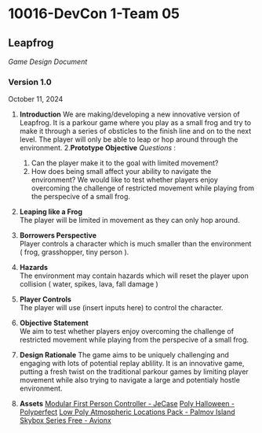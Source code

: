 # 10016-DevCon 1-Team 05

## **Leapfrog**

*Game Design Document*

### Version 1.0

October 11, 2024

1. **Introduction**
   We are making/developing a new innovative version of Leapfrog. It is a parkour game where you play as a small frog and try to make it through a series of obsticles to the finish line and on to the next level. The player will only be able to leap or hop around through the environment. 
   2.**Prototype Objective**
   *Questions* : 
   
   1. Can the player make it to the goal with limited movement?  
   2. How does being small affect your ability to navigate the environment? 
      We would like to test whether players enjoy overcoming the challenge of restricted movement while playing from the perspecive of a small frog.

2. **Leaping like a Frog**   
   The player will be limited in movement as they can only hop around. 

3. **Borrowers Perspective**     
   Player controls a character which is much smaller than the environment ( frog, grasshopper, tiny person ). 

4. **Hazards**     
   The environment may contain hazards which will reset the player upon collision ( water, spikes, lava, fall damage )

5. **Player Controls**     
   The player will use (insert inputs here) to control the character.

6. **Objective Statement**  
   We aim to test whether players enjoy overcoming the challenge of restricted movement while playing from the perspecive of a small frog.

7. **Design Rationale**
   The game aims to be uniquely challenging and engaging with lots of potential replay ablility. It is an innovative game, putting a fresh twist on the traditional parkour games by limiting player movement while also trying to navigate a large and potentialy hostle environment.

8. **Assets**
   [Modular First Person Controller - JeCase](https://assetstore.unity.com/packages/3d/characters/modular-first-person-controller-189884)
   [Poly Halloween - Polyperfect](https://assetstore.unity.com/packages/3d/props/poly-halloween-236625)
   [Low Poly Atmospheric Locations Pack - Palmov Island](https://assetstore.unity.com/packages/3d/environments/landscapes/low-poly-atmospheric-locations-pack-278928)
   [Skybox Series Free - Avionx](https://assetstore.unity.com/packages/2d/textures-materials/sky/skybox-series-free-103633)
